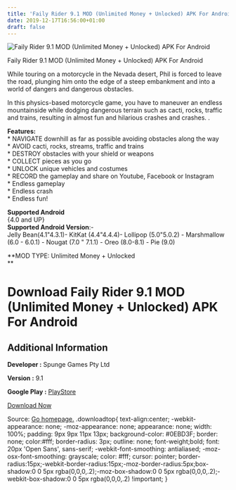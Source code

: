 ```yaml
---
title: 'Faily Rider 9.1 MOD (Unlimited Money + Unlocked) APK For Android'
date: 2019-12-17T16:56:00+01:00
draft: false
---
```


![Faily Rider 9.1 MOD (Unlimited Money + Unlocked) APK For Android](https://i1.wp.com/apkhome.net/wp-content/uploads/2019/12/Faily-Rider-9.1-MOD-Unlimited-Money-Unlocked.png "Faily Rider 9.1 MOD (Unlimited Money + Unlocked) APK For Android")

  

Faily Rider 9.1 MOD (Unlimited Money + Unlocked) APK For Android

While touring on a motorcycle in the Nevada desert, Phil is forced to leave the road, plunging him onto the edge of a steep embankment and into a world of dangers and dangerous obstacles.

In this physics-based motorcycle game, you have to maneuver an endless mountainside while dodging dangerous terrain such as cacti, rocks, traffic and trains, resulting in almost fun and hilarious crashes and crashes. .

**Features:**  
\* NAVIGATE downhill as far as possible avoiding obstacles along the way  
\* AVOID cacti, rocks, streams, traffic and trains  
\* DESTROY obstacles with your shield or weapons  
\* COLLECT pieces as you go  
\* UNLOCK unique vehicles and costumes  
\* RECORD the gameplay and share on Youtube, Facebook or Instagram  
\* Endless gameplay  
\* Endless crash  
\* Endless fun!

**Supported Android**  
{4.0 and UP}  
**Supported Android Version**:-  
Jelly Bean(4.1"4.3.1)- KitKat (4.4"4.4.4)- Lollipop (5.0"5.0.2) - Marshmallow (6.0 - 6.0.1) - Nougat (7.0 " 7.1.1) - Oreo (8.0-8.1) - Pie (9.0)

**MOD TYPE: Unlimited Money + Unlocked  
**

Download Faily Rider 9.1 MOD (Unlimited Money + Unlocked) APK For Android
=========================================================================

Additional Information
----------------------

**Developer :** Spunge Games Pty Ltd

**Version :** 9.1

**Google Play :** [PlayStore](https://play.google.com/store/apps/details?id=com.spungegames.failybikes)

  

[Download Now](https://store4app.co/post/faily-rider-9-1-mod-unlimited-money-unlocked-apk-for-android_1576597999)

  
Source: [Go homepage.](https://store4app.co/post/faily-rider-9-1-mod-unlimited-money-unlocked-apk-for-android_1576597999) .downloadtop{ text-align:center; -webkit-appearance: none; -moz-appearance: none; appearance: none; width: 100%; padding: 9px 9px 11px 13px; background-color: #0EBD3F; border: none; color:#fff; border-radius: 3px; outline: none; font-weight;bold; font: 20px 'Open Sans', sans-serif; -webkit-font-smoothing: antialiased; -moz-osx-font-smoothing: grayscale; color: #fff; cursor: pointer; border-radius:15px;-webkit-border-radius:15px;-moz-border-radius:5px;box-shadow:0 0 5px rgba(0,0,0,.2);-moz-box-shadow:0 0 5px rgba(0,0,0,.2);-webkit-box-shadow:0 0 5px rgba(0,0,0,.2) !important; }